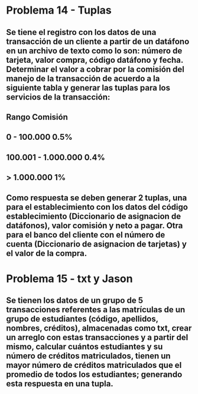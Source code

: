 # Problema 14 - Tuplas 
## Se tiene el registro con los datos de una transacción de un cliente a partir de un datáfono en un archivo de texto como lo son: número de tarjeta, valor compra, código datáfono y fecha. Determinar el valor a cobrar por la comisión del manejo de la transacción de acuerdo a la siguiente tabla y generar las tuplas para los servicios de la transacción:

##     Rango               Comisión
## 0 - 100.000               0.5%
## 100.001 - 1.000.000       0.4%
## > 1.000.000                1%

## Como respuesta se deben generar 2 tuplas, una para el establecimiento con los datos del código establecimiento (Diccionario de asignacion de datáfonos), valor comisión y neto a pagar. Otra para el banco del cliente con el número de cuenta (Diccionario de asignacion de tarjetas) y el valor de la compra.

# Problema 15 - txt y Jason
## Se tienen los datos de un grupo de 5 transacciones referentes a las matrículas de un grupo de estudiantes (código, apellidos, nombres, créditos), almacenadas como txt, crear un arreglo con estas transacciones y a partir del mismo, calcular cuántos estudiantes y su número de créditos matriculados, tienen un mayor número de créditos matriculados que el promedio de todos los estudiantes; generando esta respuesta en una tupla.